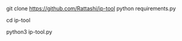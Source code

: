 <br>git clone https://github.com/Rattashi/ip-tool 
python requirements.py

cd ip-tool

python3 ip-tool.py<br>
